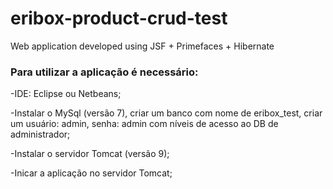 # eribox-product-crud-test
Web application developed using JSF + Primefaces + Hibernate

### Para utilizar a aplicação é necessário:

<p>-IDE: Eclipse ou Netbeans;</p>
<p>-Instalar o MySql (versão 7), criar um banco com nome de eribox_test, criar um usuário: admin, senha: admin com níveis de acesso ao DB de administrador;</p>
<p>-Instalar o servidor Tomcat (versão 9);</p>
<p>-Inicar a aplicação no servidor Tomcat;</p>
